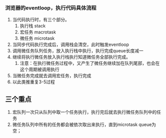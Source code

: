 ### 浏览器的eventloop，执行代码具体流程
  1. 当代码执行时，有三个部分。
     1. 执行栈 stack
     2. 宏任务 macrotask
     3. 微任务 microtask
  2. 当同步代码执行完成后，调用栈会清空，此时触发eventloop
  3. 调用微任务队列任务，放入执行栈中执行，执行完成queue长度减一
  4. 继续将执行微任务放入执行栈执行知道微任务全部执行完成。
     1. 注意：在执行微任务过程中，又产生了微任务继续加在队列尾部，也会在这个周期被调用执行
  5. 当微任务完成就去调用宏任务，执行完成
  6. 以此类推重复3-5过程

## 三个重点
  1. 宏队列一次只从队列中取一个任务执行，执行完后就去执行微任务队列中的任务
  2. 微任务队列中所有的任务都会被依次取出来执行，直到microtask queue为空；
